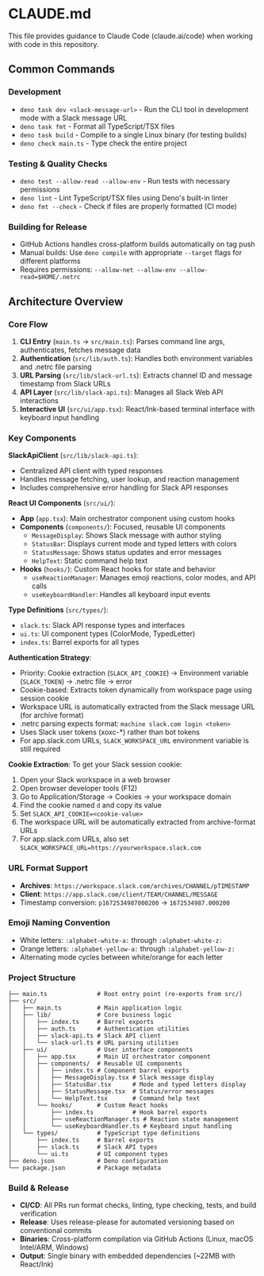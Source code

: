 # CLAUDE.md

This file provides guidance to Claude Code (claude.ai/code) when working with
code in this repository.

## Common Commands

### Development

- `deno task dev <slack-message-url>` - Run the CLI tool in development mode
  with a Slack message URL
- `deno task fmt` - Format all TypeScript/TSX files
- `deno task build` - Compile to a single Linux binary (for testing builds)
- `deno check main.ts` - Type check the entire project

### Testing & Quality Checks

- `deno test --allow-read --allow-env` - Run tests with necessary permissions
- `deno lint` - Lint TypeScript/TSX files using Deno's built-in linter
- `deno fmt --check` - Check if files are properly formatted (CI mode)

### Building for Release

- GitHub Actions handles cross-platform builds automatically on tag push
- Manual builds: Use `deno compile` with appropriate `--target` flags for
  different platforms
- Requires permissions: `--allow-net --allow-env --allow-read=$HOME/.netrc`

## Architecture Overview

### Core Flow

1. **CLI Entry** (`main.ts` → `src/main.ts`): Parses command line args,
   authenticates, fetches message data
2. **Authentication** (`src/lib/auth.ts`): Handles both environment variables
   and .netrc file parsing
3. **URL Parsing** (`src/lib/slack-url.ts`): Extracts channel ID and message
   timestamp from Slack URLs
4. **API Layer** (`src/lib/slack-api.ts`): Manages all Slack Web API
   interactions
5. **Interactive UI** (`src/ui/app.tsx`): React/Ink-based terminal interface
   with keyboard input handling

### Key Components

**SlackApiClient** (`src/lib/slack-api.ts`):

- Centralized API client with typed responses
- Handles message fetching, user lookup, and reaction management
- Includes comprehensive error handling for Slack API responses

**React UI Components** (`src/ui/`):

- **App** (`app.tsx`): Main orchestrator component using custom hooks
- **Components** (`components/`): Focused, reusable UI components
  - `MessageDisplay`: Shows Slack message with author styling
  - `StatusBar`: Displays current mode and typed letters with colors
  - `StatusMessage`: Shows status updates and error messages
  - `HelpText`: Static command help text
- **Hooks** (`hooks/`): Custom React hooks for state and behavior
  - `useReactionManager`: Manages emoji reactions, color modes, and API calls
  - `useKeyboardHandler`: Handles all keyboard input events

**Type Definitions** (`src/types/`):

- `slack.ts`: Slack API response types and interfaces
- `ui.ts`: UI component types (ColorMode, TypedLetter)
- `index.ts`: Barrel exports for all types

**Authentication Strategy**:

- Priority: Cookie extraction (`SLACK_API_COOKIE`) → Environment variable (`SLACK_TOKEN`) → .netrc file → error
- Cookie-based: Extracts token dynamically from workspace page using session cookie
- Workspace URL is automatically extracted from the Slack message URL (for archive format)
- .netrc parsing expects format: `machine slack.com login <token>`
- Uses Slack user tokens (xoxc-*) rather than bot tokens
- For app.slack.com URLs, `SLACK_WORKSPACE_URL` environment variable is still required

**Cookie Extraction**:
To get your Slack session cookie:
1. Open your Slack workspace in a web browser
2. Open browser developer tools (F12)
3. Go to Application/Storage → Cookies → your workspace domain
4. Find the cookie named `d` and copy its value
5. Set `SLACK_API_COOKIE=<cookie-value>`
6. The workspace URL will be automatically extracted from archive-format URLs
7. For app.slack.com URLs, also set `SLACK_WORKSPACE_URL=https://yourworkspace.slack.com`

### URL Format Support

- **Archives**: `https://workspace.slack.com/archives/CHANNEL/pTIMESTAMP`
- **Client**: `https://app.slack.com/client/TEAM/CHANNEL/MESSAGE`
- Timestamp conversion: `p1672534987000200` → `1672534987.000200`

### Emoji Naming Convention

- White letters: `:alphabet-white-a:` through `:alphabet-white-z:`
- Orange letters: `:alphabet-yellow-a:` through `:alphabet-yellow-z:`
- Alternating mode cycles between white/orange for each letter

### Project Structure

```
├── main.ts              # Root entry point (re-exports from src/)
├── src/
│   ├── main.ts          # Main application logic
│   ├── lib/             # Core business logic
│   │   ├── index.ts     # Barrel exports
│   │   ├── auth.ts      # Authentication utilities
│   │   ├── slack-api.ts # Slack API client
│   │   └── slack-url.ts # URL parsing utilities
│   ├── ui/              # User interface components
│   │   ├── app.tsx      # Main UI orchestrator component
│   │   ├── components/  # Reusable UI components
│   │   │   ├── index.ts # Component barrel exports
│   │   │   ├── MessageDisplay.tsx # Slack message display
│   │   │   ├── StatusBar.tsx      # Mode and typed letters display
│   │   │   ├── StatusMessage.tsx  # Status/error messages
│   │   │   └── HelpText.tsx       # Command help text
│   │   └── hooks/       # Custom React hooks
│   │       ├── index.ts           # Hook barrel exports
│   │       ├── useReactionManager.ts # Reaction state management
│   │       └── useKeyboardHandler.ts # Keyboard input handling
│   └── types/           # TypeScript type definitions
│       ├── index.ts     # Barrel exports
│       ├── slack.ts     # Slack API types
│       └── ui.ts        # UI component types
├── deno.json            # Deno configuration
└── package.json         # Package metadata
```

### Build & Release

- **CI/CD**: All PRs run format checks, linting, type checking, tests, and build
  verification
- **Release**: Uses release-please for automated versioning based on
  conventional commits
- **Binaries**: Cross-platform compilation via GitHub Actions (Linux, macOS
  Intel/ARM, Windows)
- **Output**: Single binary with embedded dependencies (~22MB with React/Ink)

